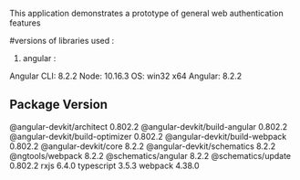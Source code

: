 This application demonstrates a prototype of general web authentication features

#versions of libraries used :

1. angular :

Angular CLI: 8.2.2
Node: 10.16.3
OS: win32 x64
Angular: 8.2.2

Package                           Version
-----------------------------------------------------------
@angular-devkit/architect         0.802.2
@angular-devkit/build-angular     0.802.2
@angular-devkit/build-optimizer   0.802.2
@angular-devkit/build-webpack     0.802.2
@angular-devkit/core              8.2.2
@angular-devkit/schematics        8.2.2
@ngtools/webpack                  8.2.2
@schematics/angular               8.2.2
@schematics/update                0.802.2
rxjs                              6.4.0
typescript                        3.5.3
webpack                           4.38.0
